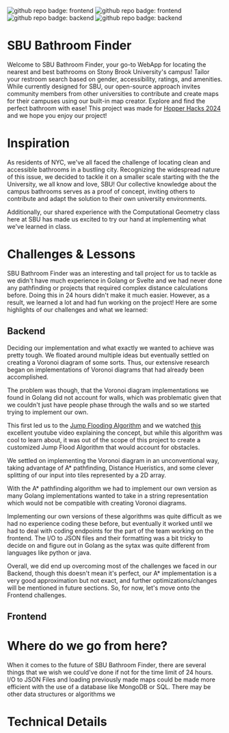 ![github repo badge: frontend](https://img.shields.io/badge/Frontend-Svelte-Red) ![github repo badge: frontend](https://img.shields.io/badge/Frontend-TypeScript-Blue) ![github repo badge: backend](https://img.shields.io/badge/Backend-Go-8A2BE2) ![github repo badge: backend](https://img.shields.io/badge/Backend-Python-Orange) 

# SBU Bathroom Finder
Welcome to SBU Bathroom Finder, your go-to WebApp for locating the nearest and best bathrooms on Stony Brook University's campus! Tailor your restroom search based on gender, accessibility, ratings, and amenities. While currently designed for SBU, our open-source approach invites community members from other universities to contribute and create maps for their campuses using our built-in map creator. Explore and find the perfect bathroom with ease!
This project was made for [Hopper Hacks 2024](https://hopperhacks2024.devpost.com/) and we hope you enjoy our project!  

# Inspiration 
As residents of NYC, we've all faced the challenge of locating clean and accessible bathrooms in a bustling city. Recognizing the widespread nature of this issue, we decided to tackle it on a smaller scale starting with the the University, we all know and love, SBU! Our collective knowledge about the campus bathrooms serves as a proof of concept, inviting others to contribute and adapt the solution to their own university environments.   

Additionally, our shared experience with the Computational Geometry class here at SBU has made us excited to try our hand at implementing what we've learned in class. 

# Challenges & Lessons   
SBU Bathroom Finder was an interesting and tall project for us to tackle as we didn't have much experience in Golang or Svelte and we had never done any pathfinding or projects that required complex distance calculations before. Doing this in 24 hours didn't make it much easier. However, as a result, we learned a lot and had fun working on the project! Here are some highlights of our challenges and what we learned: 

## Backend  
Deciding our implementation and what exactly we wanted to achieve was pretty tough. We floated around multiple ideas but eventually settled on creating a Voronoi diagram of some sorts. Thus, our extensive research began on implementations of Voronoi diagrams that had already been accomplished. 

The problem was though, that the Voronoi diagram implementations we found in Golang did not account for walls, which was problematic given that we couldn't just have people phase through the walls and so we started trying to implement our own. 

This first led us to the [Jump Flooding Algorithm](https://en.wikipedia.org/wiki/Jump_flooding_algorithm) and we watched [this](https://www.youtube.com/watch?v=AT0jTugdi0M) excellent youtube video explaining the concept, but while this algorithm was cool to learn about, it was out of the scope of this project to create a customized Jump Flood Algorithm that would account for obstacles. 

We settled on implementing the Voronoi diagram in an unconventional way, taking advantage of A* pathfinding, Distance Hueristics, and some clever splitting of our input into tiles represented by a 2D array.  

With the A* pathfinding algorithm we had to implement our own version as many Golang implementations wanted to take in a string representation which would not be compatible with creating Voronoi diagrams. 

Implementing our own versions of these algorithms was quite difficult as we had no experience coding these before, but eventually it worked until we had to deal with coding endpoints for the part of the team working on the frontend. The I/O to JSON files and their formatting was a bit tricky to decide on and figure out in Golang as the sytax was quite different from languages like python or java. 

Overall, we did end up overcoming most of the challenges we faced in our Backend, though this doesn't mean it's perfect, our A* implementation is a very good approximation but not exact, and further optimizations/changes will be mentioned in future sections. So, for now, let's move onto the Frontend challenges.  

## Frontend

# Where do we go from here?  
When it comes to the future of SBU Bathroom Finder, there are several things that we wish we could've done if not for the time limit of 24 hours. I/O to JSON Files and loading previously made maps could be made more efficient with the use of a database like MongoDB or SQL. There may be other data structures or algorithms we 



# Technical Details 




